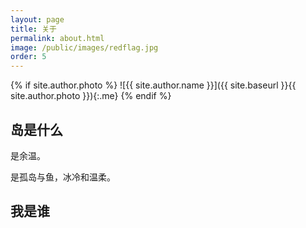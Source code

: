 ```yaml
---
layout: page
title: 关于
permalink: about.html
image: /public/images/redflag.jpg
order: 5
---
```


{% if site.author.photo %}
![{{ site.author.name }}]({{ site.baseurl }}{{ site.author.photo }}){:.me}
{% endif %}

## 岛是什么

是余温。

是孤岛与鱼，冰冷和温柔。

## 我是谁
